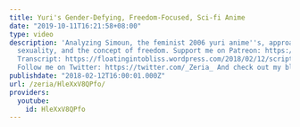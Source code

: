 ```yaml
---
title: Yuri's Gender-Defying, Freedom-Focused, Sci-fi Anime
date: "2019-10-11T16:21:58+08:00"
type: video
description: 'Analyzing Simoun, the feminist 2006 yuri anime''s, approach to gender,
  sexuality, and the concept of freedom. Support me on Patreon: https://www.patreon.com/Zeria
  Transcript: https://floatingintobliss.wordpress.com/2018/02/12/script-yuris-gender-defying-freedom-focused-sci-fi-anime/
  Follow me on Twitter: https://twitter.com/_Zeria_ And check out my blog: https://floatingintobliss.wordpress.com/'
publishdate: "2018-02-12T16:00:01.000Z"
url: /zeria/HleXxV8QPfo/
providers:
  youtube:
    id: HleXxV8QPfo
---
```


